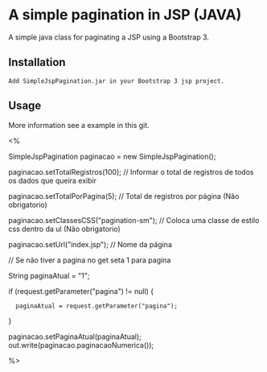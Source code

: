 A simple pagination in JSP (JAVA)
=============

A simple java class for paginating a JSP using a Bootstrap 3.


Installation
-----------

    Add SimpleJspPagination.jar in your Bootstrap 3 jsp project.

Usage
-----

More information see a example in this git.

<%

  SimpleJspPagination paginacao = new SimpleJspPagination();

  paginacao.setTotalRegistros(100); // Informar o total de registros de todos os dados que queira exibir

  paginacao.setTotalPorPagina(5); // Total de registros por página (Não obrigatorio)

  paginacao.setClassesCSS("pagination-sm"); // Coloca uma classe de estilo css dentro da ul (Não obrigatorio)

  paginacao.setUrl("index.jsp"); // Nome da página



  // Se não tiver a pagina no get seta 1 para pagina

  String paginaAtual = "1";

  if (request.getParameter("pagina") != null) {

	  paginaAtual = request.getParameter("pagina");

  }



  paginacao.setPaginaAtual(paginaAtual);
  out.write(paginacao.paginacaoNumerica());

%> 